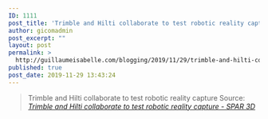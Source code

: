 ```yaml
---
ID: 1111
post_title: 'Trimble and Hilti collaborate to test robotic reality capture &#8211; SPAR 3D'
author: gicomadmin
post_excerpt: ""
layout: post
permalink: >
  http://guillaumeisabelle.com/blogging/2019/11/29/trimble-and-hilti-collaborate-to-test-robotic-reality-capture-spar-3d/
published: true
post_date: 2019-11-29 13:43:24
---
```

> Trimble and Hilti collaborate to test robotic reality capture
Source: *[Trimble and Hilti collaborate to test robotic reality capture - SPAR 3D][1]*

 [1]: https://www.spar3d.com/news/related-new-technologies/trimble-and-hilti-collaborate-to-test-robotic-reality-capture/